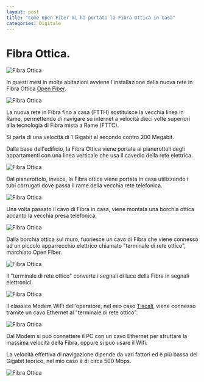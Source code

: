 ```yaml
---
layout: post
title: "Come Open Fiber mi ha portato la Fibra Ottica in Casa"
categories: Digitale
---
```


# Fibra Ottica.

![Fibra Ottica](https://raw.githubusercontent.com/marcofromsicily/blog/master/images/fibra-0.jpg)

In questi mesi in molte abitazioni avviene l'installazione della nuova rete in Fibra Ottica [Open Fiber](https://openfiber.it/it).

![Fibra Ottica](https://raw.githubusercontent.com/marcofromsicily/blog/master/images/fibra-1.jpg)

La nuova rete in Fibra fino a casa (FTTH) sostituisce la vecchia linea in Rame, permettendo di navigare su internet a velocità dieci volte superiori alla tecnologia di Fibra mista a Rame (FTTC).

Si parla di una velocità di 1 Gigabit al secondo contro 200 Megabit.

Dalla base dell'edificio, la Fibra Ottica viene portata ai pianerottoli degli appartamenti con una linea verticale che usa il cavedio della rete elettrica.

![Fibra Ottica](https://raw.githubusercontent.com/marcofromsicily/blog/master/images/fibra-3.jpg)

Dal pianerottolo, invece, la Fibra ottica viene portata in casa utilizzando i tubi corrugati dove passa il rame della vecchia rete telefonica.

![Fibra Ottica](https://raw.githubusercontent.com/marcofromsicily/blog/master/images/fibra-4.jpg)

Una volta passato il cavo di Fibra in casa, viene montata una borchia ottica accanto la vecchia presa telefonica.

![Fibra Ottica](https://raw.githubusercontent.com/marcofromsicily/blog/master/images/fibra-5.jpg)

Dalla borchia ottica sul muro, fuoriesce un cavo di Fibra che viene connesso ad un piccolo apparrecchio elettrico chiamato "terminale di rete ottico", marchiato Open Fiber.

![Fibra Ottica](https://raw.githubusercontent.com/marcofromsicily/blog/master/images/fibra-6.jpg)


Il "terminale di rete ottico" converte i segnali di luce della Fibra in segnali elettronici.

![Fibra Ottica](https://raw.githubusercontent.com/marcofromsicily/blog/master/images/fibra-7.jpg)


Il classico Modem WiFi dell'operatore, nel mio caso [Tiscali](https://casa.tiscali.it/), viene connesso tramite un cavo Ethernet al "terminale di rete ottico".

![Fibra Ottica](https://raw.githubusercontent.com/marcofromsicily/blog/master/images/fibra-2.jpg)

Dal Modem si può connettere il PC con un cavo Ethernet per sfruttare la massima velocità della Fibra, oppure si può usare il Wifi.

La velocità effettiva di navigazione dipende da vari fattori ed è più bassa del Gigabit teorico, nel mio caso è di circa 500 Mbps.

![Fibra Ottica](https://raw.githubusercontent.com/marcofromsicily/blog/master/images/fibra-8.jpg)


